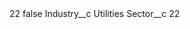 <?xml version="1.0" encoding="UTF-8"?>
<CustomMetadata xmlns="http://soap.sforce.com/2006/04/metadata" xmlns:xsi="http://www.w3.org/2001/XMLSchema-instance" xmlns:xsd="http://www.w3.org/2001/XMLSchema">
    <label>22</label>
    <protected>false</protected>
    <values>
        <field>Industry__c</field>
        <value xsi:type="xsd:string">Utilities</value>
    </values>
    <values>
        <field>Sector__c</field>
        <value xsi:type="xsd:string">22</value>
    </values>
</CustomMetadata>
